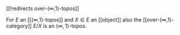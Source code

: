 [[!redirects over-(∞,1)-topos]]


For $E$ an [[(∞,1)-topos]] and $X \in E$ an [[object]] also the [[over-(∞,1)-category]] $E/X$ is an $(\infty,1)$-topos.

